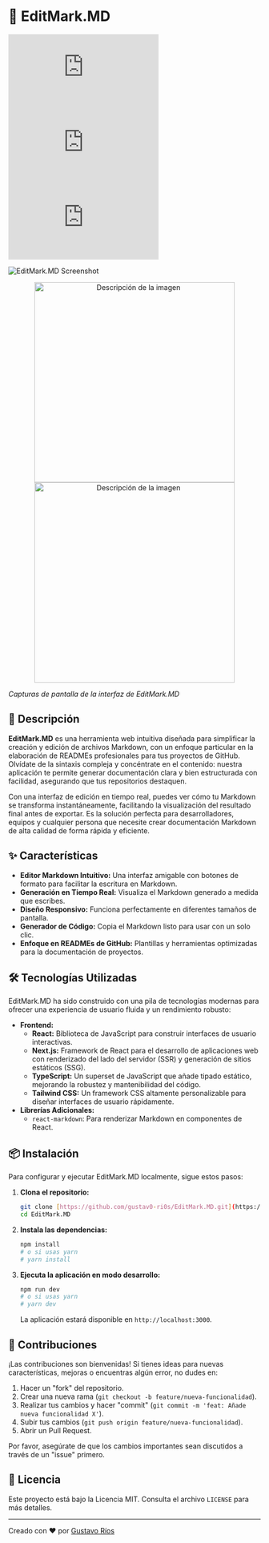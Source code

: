 # 📝 EditMark.MD 

[![GitHub license](https://img.shields.io/github/license/gustav0-ri0s/EditMark.MD)](https://github.com/gustav0-ri0s/EditMark.MD/blob/main/LICENSE)
[![GitHub stars](https://img.shields.io/github/stars/gustav0-ri0s/EditMark.MD?style=social)](https://github.com/gustav0-ri0s/EditMark.MD/stargazers)
[![GitHub forks](https://img.shields.io/github/forks/gustav0-ri0s/EditMark.MD?style=social)](https://github.com/gustav0-ri0s/EditMark.MD/network/members)

![EditMark.MD Screenshot](https://github.com/user-attachments/assets/13cc3a69-ef6e-490a-a608-30826addeab2)
<div align="center">
   <img src="https://github.com/user-attachments/assets/a7fccdef-7519-4dba-82bd-c28f6e24898c" width="400" alt="Descripción de la imagen">
   <img src="https://github.com/user-attachments/assets/388f67b5-e885-461c-a511-d1e5cd22e45b" width="400" alt="Descripción de la imagen">
</div>

_Capturas de pantalla de la interfaz de EditMark.MD_

## 🚀 Descripción

**EditMark.MD** es una herramienta web intuitiva diseñada para simplificar la creación y edición de archivos Markdown, con un enfoque particular en la elaboración de READMEs profesionales para tus proyectos de GitHub. Olvídate de la sintaxis compleja y concéntrate en el contenido: nuestra aplicación te permite generar documentación clara y bien estructurada con facilidad, asegurando que tus repositorios destaquen.

Con una interfaz de edición en tiempo real, puedes ver cómo tu Markdown se transforma instantáneamente, facilitando la visualización del resultado final antes de exportar. Es la solución perfecta para desarrolladores, equipos y cualquier persona que necesite crear documentación Markdown de alta calidad de forma rápida y eficiente.

## ✨ Características

* **Editor Markdown Intuitivo:** Una interfaz amigable con botones de formato para facilitar la escritura en Markdown.
* **Generación en Tiempo Real:** Visualiza el Markdown generado a medida que escribes.
* **Diseño Responsivo:** Funciona perfectamente en diferentes tamaños de pantalla.
* **Generador de Código:** Copia el Markdown listo para usar con un solo clic.
* **Enfoque en READMEs de GitHub:** Plantillas y herramientas optimizadas para la documentación de proyectos.

## 🛠️ Tecnologías Utilizadas

EditMark.MD ha sido construido con una pila de tecnologías modernas para ofrecer una experiencia de usuario fluida y un rendimiento robusto:

* **Frontend:**
    * **React:** Biblioteca de JavaScript para construir interfaces de usuario interactivas.
    * **Next.js:** Framework de React para el desarrollo de aplicaciones web con renderizado del lado del servidor (SSR) y generación de sitios estáticos (SSG).
    * **TypeScript:** Un superset de JavaScript que añade tipado estático, mejorando la robustez y mantenibilidad del código.
    * **Tailwind CSS:** Un framework CSS altamente personalizable para diseñar interfaces de usuario rápidamente.
* **Librerías Adicionales:**
    * `react-markdown`: Para renderizar Markdown en componentes de React.

## 📦 Instalación

Para configurar y ejecutar EditMark.MD localmente, sigue estos pasos:

1.  **Clona el repositorio:**
    ```bash
    git clone [https://github.com/gustav0-ri0s/EditMark.MD.git](https://github.com/gustav0-ri0s/EditMark.MD.git)
    cd EditMark.MD
    ```
2.  **Instala las dependencias:**
    ```bash
    npm install
    # o si usas yarn
    # yarn install
    ```
3.  **Ejecuta la aplicación en modo desarrollo:**
    ```bash
    npm run dev
    # o si usas yarn
    # yarn dev
    ```
    La aplicación estará disponible en `http://localhost:3000`.

## 🤝 Contribuciones

¡Las contribuciones son bienvenidas! Si tienes ideas para nuevas características, mejoras o encuentras algún error, no dudes en:

1.  Hacer un "fork" del repositorio.
2.  Crear una nueva rama (`git checkout -b feature/nueva-funcionalidad`).
3.  Realizar tus cambios y hacer "commit" (`git commit -m 'feat: Añade nueva funcionalidad X'`).
4.  Subir tus cambios (`git push origin feature/nueva-funcionalidad`).
5.  Abrir un Pull Request.

Por favor, asegúrate de que los cambios importantes sean discutidos a través de un "issue" primero.

## 📄 Licencia

Este proyecto está bajo la Licencia MIT. Consulta el archivo `LICENSE` para más detalles.

---

Creado con ❤️ por [Gustavo Ríos](https://github.com/gustav0-ri0s)
